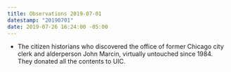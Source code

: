 ```yaml
---
title: Observations 2019-07-01
datestamp: "20190701"
date: 2019-07-26 16:24:00 -05:00
---
```


- The citizen historians who discovered the office of former Chicago city clerk and alderperson John Marcin, virtually untouched since 1984. They donated all the contents to UIC.
